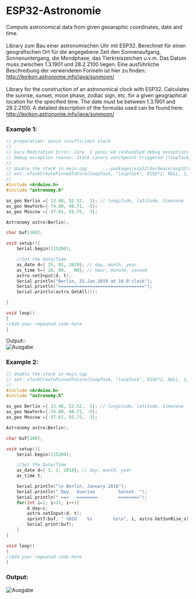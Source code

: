 # ESP32-Astronomie
Compute astronomical data from given geoaraphic coordinates, date and time.<br>
<br>
Library zum Bau einer astronomischen Uhr mit ESP32. Berechnet für einen geografischen Ort für die angegebene Zeit den Sonnenaufgang, Sonnenuntergang, die Mondphase, das Tierkreiszeichen u.v.m.
Das Datum muss zwischen 1.3.1901 und 28.2.2100 liegen. Eine ausführliche Beschreibung der verwendeten Formeln ist hier zu finden: http://lexikon.astronomie.info/java/sunmoon/ <br>
<br>
Library for the construction of an astronomical clock with ESP32. Calculates the sunrise, sunset, moon phase, zodiac sign, etc. for a given geographical location for the specified time. The date must be between 1.3.1901 and 28.2.2100. A detailed description of the formulas used can be found here: http://lexikon.astronomie.info/java/sunmoon/ <br>


### Example 1: 

````c++
// preparation: avoid insufficient stack
//
// Guru Meditation Error: Core  1 panic'ed (Unhandled debug exception)
// Debug exception reason: Stack canary watchpoint triggered (loopTask)
//
// double the stack in main.cpp      ...packages\esp32\hardware\esp32\version\cores\esp32\main.cpp
// set: xTaskCreatePinnedToCore(loopTask, "loopTask", 8192*2, NULL, 1, &loopTaskHandle, ARDUINO_RUNNING_CORE);
//
#include <Arduino.h>
#include "astronomy.h"

as_geo Berlin ={ 13.40, 52.52,  1}; // longitude, latitude, timezone
as_geo NewYork={-74.00, 40.71, -5};
as_geo Moscow ={ 37.61, 55.75,  3};

Astronomy astro(Berlin);

char buf[100];

void setup(){
    Serial.begin(115200);

    //Set the Date/Time
    as_date d={ 25, 01, 2019}; // day, month, year
    as_time t={ 10, 00,   00}; // hour, minute, second
    astro.setInput(d, t);
    Serial.println("Berlin, 25.Jan.2019 at 10 O'clock");
    Serial.println("=================================");
    Serial.println(astro.GetAll());

}

void loop()
{
//Add your repeated code here
}
````
Output:: <br>
![Ausgabe](https://github.com/schreibfaul1/ESP32-Astronomie/blob/master/images/astronomy1.jpg)
 <br>
### Example 2:
````c++
// double the stack in main.cpp
// set: xTaskCreatePinnedToCore(loopTask, "loopTask", 8192*2, NULL, 1, &loopTaskHandle, ARDUINO_RUNNING_CORE);
//
#include <Arduino.h>
#include "astronomy.h"

as_geo Berlin ={ 13.40, 52.52,  1}; // longitude, latitude, timezone
as_geo NewYork={-74.00, 40.71, -5};
as_geo Moscow ={ 37.61, 55.75,  3};

Astronomy astro(Berlin);

char buf[100];

void setup(){
    Serial.begin(115200);

    //Set the Date/Time
    as_date d={ 1, 1, 2018}; // day, month, year
    as_time t;

    Serial.println("\n Berlin, January 2018");
    Serial.println(" Day   Sunrise         Sunset  ");
    Serial.println(" ===   ========        ========");
    for(int i=1; i<11; i++){
        d.day=i;
        astro.setInput(d, t);
        sprintf(buf, " %02d    %s        %s\n", i, astro.GetSunRise_s().c_str(), astro.GetSunSet_s().c_str());
        Serial.print(buf);
    }
}

void loop()
{
//Add your repeated code here
}

````
### Output: <br>
![Ausgabe](https://github.com/schreibfaul1/ESP32-Astronomie/blob/master/examples/astro1.jpg)
<br>



